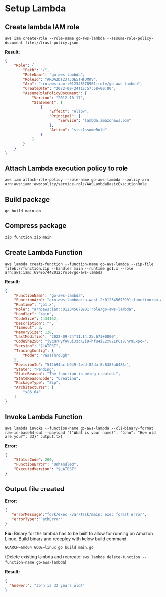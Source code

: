 # Setup Lambda

## Create lambda IAM role

`aws iam create-role --role-name go-aws-lambda --assume-role-policy-document file://trust-policy.json`

**Result:**
```json
{
    "Role": {
        "Path": "/",
        "RoleName": "go-aws-lambda",
        "RoleId": "AROA2DT2JTJOE5THTQMKV",
        "Arn": "arn:aws:iam::012345678901:role/go-aws-lambda",
        "CreateDate": "2022-09-24T10:57:58+00:00",
        "AssumeRolePolicyDocument": {
            "Version": "2012-10-17",
            "Statement": [
                {
                    "Effect": "Allow",
                    "Principal": {
                        "Service": "lambda.amazonaws.com"
                    },
                    "Action": "sts:AssumeRole"
                }
            ]
        }
    }
}
```

## Attach Lambda execution policy to role

`aws iam attach-role-policy --role-name go-aws-lambda --policy-arn arn:aws:iam::aws:policy/service-role/AWSLambdaBasicExecutionRole`

## Build package

`go build main.go`

## Compress package

`zip function.zip main`

## Create Lambda Function

`aws lambda create-function --function-name go-aws-lambda --zip-file fileb://function.zip --handler main --runtime go1.x --role arn:aws:iam::694967442012:role/go-aws-lambda`

**Result:**
```json
{
    "FunctionName": "go-aws-lambda",
    "FunctionArn": "arn:aws:lambda:eu-west-2:012345678901:function:go-aws-lambda",
    "Runtime": "go1.x",
    "Role": "arn:aws:iam::012345678901:role/go-aws-lambda",
    "Handler": "main",
    "CodeSize": 4434162,
    "Description": "",
    "Timeout": 3,
    "MemorySize": 128,
    "LastModified": "2022-09-24T11:14:25.673+0000",
    "CodeSha256": "jyqQrPyfAVuiJzcKyi9+hfu4iE2xV2LPCs7Chr9Lxpc=",
    "Version": "$LATEST",
    "TracingConfig": {
        "Mode": "PassThrough"
    },
    "RevisionId": "512b94ac-b949-4edd-82da-8c8385a0480a",
    "State": "Pending",
    "StateReason": "The function is being created.",
    "StateReasonCode": "Creating",
    "PackageType": "Zip",
    "Architectures": [
        "x86_64"
    ]
}
```

## Invoke Lambda Function

`aws lambda invoke --function-name go-aws-lambda --cli-binary-format raw-in-base64-out --payload '{"What is your name?": "John", "How old are you?": 33}' output.txt`

**Error:**
```json
{
    "StatusCode": 200,
    "FunctionError": "Unhandled",
    "ExecutedVersion": "$LATEST"
}
```

## Output file created

**Error:**
```json
{
   "errorMessage":"fork/exec /var/task/main: exec format error",
   "errorType":"PathError"
}
```

**Fix:** Binary for the lambda has to be built to allow for running on Amazon Linux. Build binary and redeploy with below build command.

`GOARCH=amd64 GOOS=linux go build main.go`

(Delete existing lambda and recreate: `aws lambda delete-function --function-name go-aws-lambda`)

**Result:**
```json
{
  "Answer:": "John is 33 years old!"
}
```